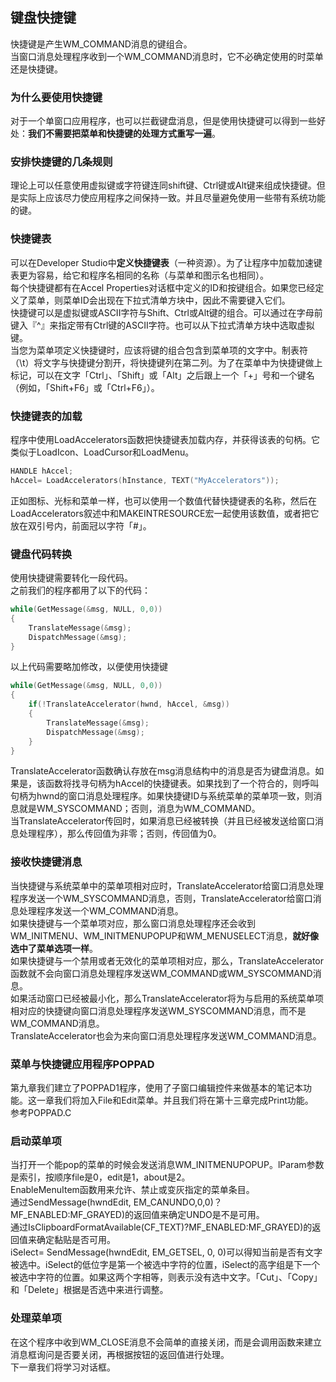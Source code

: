 ## 键盘快捷键
快捷键是产生WM_COMMAND消息的键组合。  
当窗口消息处理程序收到一个WM_COMMAND消息时，它不必确定使用的时菜单还是快捷键。
### 为什么要使用快捷键
对于一个单窗口应用程序，也可以拦截键盘消息，但是使用快捷键可以得到一些好处：**我们不需要把菜单和快捷键的处理方式重写一遍**。
### 安排快捷键的几条规则
理论上可以任意使用虚拟键或字符键连同shift键、Ctrl键或Alt键来组成快捷键。但是实际上应该尽力使应用程序之间保持一致。并且尽量避免使用一些带有系统功能的键。
### 快捷键表
可以在Developer Studio中**定义快捷键表**（一种资源）。为了让程序中加载加速键表更为容易，给它和程序名相同的名称（与菜单和图示名也相同）。  
每个快捷键都有在Accel Properties对话框中定义的ID和按键组合。如果您已经定义了菜单，则菜单ID会出现在下拉式清单方块中，因此不需要键入它们。   
快捷键可以是虚拟键或ASCII字符与Shift、Ctrl或Alt键的组合。可以通过在字母前键入『^』来指定带有Ctrl键的ASCII字符。也可以从下拉式清单方块中选取虚拟键。   
当您为菜单项定义快捷键时，应该将键的组合包含到菜单项的文字中。制表符（\t）将文字与快捷键分割开，将快捷键列在第二列。为了在菜单中为快捷键做上标记，可以在文字「Ctrl」、「Shift」或「Alt」之后跟上一个「+」号和一个键名（例如，「Shift+F6」或「Ctrl+F6」）。
### 快捷键表的加载
程序中使用LoadAccelerators函数把快捷键表加载内存，并获得该表的句柄。它类似于LoadIcon、LoadCursor和LoadMenu。   
```c
HANDLE hAccel;    
hAccel= LoadAccelerators(hInstance, TEXT("MyAccelerators"));   
```    
正如图标、光标和菜单一样，也可以使用一个数值代替快捷键表的名称，然后在LoadAccelerators叙述中和MAKEINTRESOURCE宏一起使用该数值，或者把它放在双引号内，前面冠以字符「#」。
### 键盘代码转换
使用快捷键需要转化一段代码。  
之前我们的程序都用了以下的代码：   
```c
while(GetMessage(&msg, NULL, 0,0))  
{  
	TranslateMessage(&msg);   
	DispatchMessage(&msg);   
}   
```  
以上代码需要略加修改，以便使用快捷键   
```c
while(GetMessage(&msg, NULL, 0,0))  
{   
	if(!TranslateAccelerator(hwnd, hAccel, &msg))   
	{   
		TranslateMessage(&msg);   
		DispatchMessage(&msg);    
	}    
}    
```   
TranslateAccelerator函数确认存放在msg消息结构中的消息是否为键盘消息。如果是，该函数将找寻句柄为hAccel的快捷键表。如果找到了一个符合的，则呼叫句柄为hwnd的窗口消息处理程序。如果快捷键ID与系统菜单的菜单项一致，则消息就是WM_SYSCOMMAND；否则，消息为WM_COMMAND。   
当TranslateAccelerator传回时，如果消息已经被转换（并且已经被发送给窗口消息处理程序），那么传回值为非零；否则，传回值为0。
### 接收快捷键消息 
当快捷键与系统菜单中的菜单项相对应时，TranslateAccelerator给窗口消息处理程序发送一个WM_SYSCOMMAND消息，否则，TranslateAccelerator给窗口消息处理程序发送一个WM_COMMAND消息。  
如果快捷键与一个菜单项对应，那么窗口消息处理程序还会收到WM_INITMENU、WM_INITMENUPOPUP和WM_MENUSELECT消息，**就好像选中了菜单选项一样**。   
如果快捷键与一个禁用或者无效化的菜单项相对应，那么，TranslateAccelerator函数就不会向窗口消息处理程序发送WM_COMMAND或WM_SYSCOMMAND消息。   
如果活动窗口已经被最小化，那么TranslateAccelerator将为与启用的系统菜单项相对应的快捷键向窗口消息处理程序发送WM_SYSCOMMAND消息，而不是WM_COMMAND消息。    
TranslateAccelerator也会为来向窗口消息处理程序发送WM_COMMAND消息。
### 菜单与快捷键应用程序POPPAD
第九章我们建立了POPPAD1程序，使用了子窗口编辑控件来做基本的笔记本功能。这一章我们将加入File和Edit菜单。并且我们将在第十三章完成Print功能。  
参考POPPAD.C
### 启动菜单项
当打开一个能pop的菜单的时候会发送消息WM_INITMENUPOPUP。lParam参数是索引，按顺序file是0，edit是1，about是2。  
EnableMenuItem函数用来允许、禁止或变灰指定的菜单条目。  
通过SendMessage(hwndEdit, EM_CANUNDO,0,0)？MF_ENABLED:MF_GRAYED)的返回值来确定UNDO是不是可用。  
通过IsClipboardFormatAvailable(CF_TEXT)?MF_ENABLED:MF_GRAYED)的返回值来确定黏贴是否可用。  
iSelect= SendMessage(hwndEdit, EM_GETSEL, 0, 0)可以得知当前是否有文字被选中。iSelect的低位字是第一个被选中字符的位置，iSelect的高字组是下一个被选中字符的位置。如果这两个字相等，则表示没有选中文字。「Cut」、「Copy」和「Delete」根据是否选中来进行调整。
### 处理菜单项
在这个程序中收到WM_CLOSE消息不会简单的直接关闭，而是会调用函数来建立消息框询问是否要关闭，再根据按钮的返回值进行处理。  
下一章我们将学习对话框。